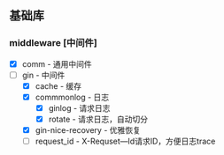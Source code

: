 ## 基础库

### middleware [中间件]

- [x] comm - 通用中间件
- [ ] gin - 中间件
    - [x] cache - 缓存
    - [x] commmonlog - 日志
        - [x] ginlog - 请求日志
        - [x] rotate - 请求日志，自动切分
    - [x] gin-nice-recovery - 优雅恢复
    - [ ] request_id - X-Requset—Id请求ID，方便日志trace
